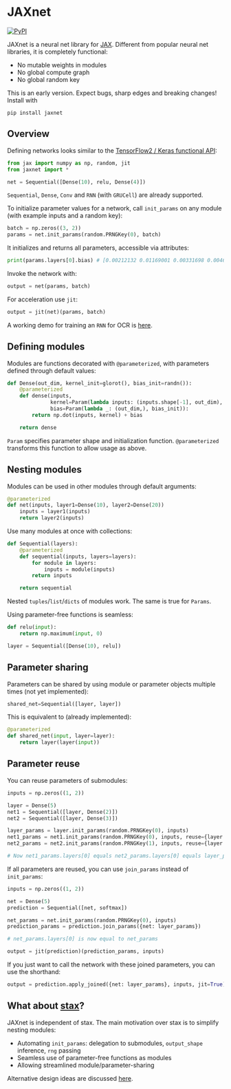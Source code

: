 # JAXnet

[![PyPI](https://img.shields.io/pypi/v/jaxnet.svg)](https://pypi.python.org/pypi/jaxnet/#history)

JAXnet is a neural net library for [JAX](https://github.com/google/jax).
Different from popular neural net libraries, it is completely functional:
- No mutable weights in modules
- No global compute graph
- No global random key

This is an early version. Expect bugs, sharp edges and breaking changes! Install with
```
pip install jaxnet
```

## Overview

Defining networks looks similar to the [TensorFlow2 / Keras functional API](https://www.tensorflow.org/beta/guide/keras/functional):
```python
from jax import numpy as np, random, jit
from jaxnet import *

net = Sequential([Dense(10), relu, Dense(4)])
```

`Sequential`, `Dense`, `Conv` and `RNN` (with `GRUCell`) are already supported.

To initialize parameter values for a network, call `init_params` on any module (with example inputs and a random key):
```python
batch = np.zeros((3, 2))
params = net.init_params(random.PRNGKey(0), batch)
```

It initializes and returns all parameters, accessible via attributes:
```python
print(params.layers[0].bias) # [0.00212132 0.01169001 0.00331698 0.00460713]
```

Invoke the network with:
```python
output = net(params, batch)
```

For acceleration use `jit`:

```python
output = jit(net)(params, batch)
```

A working demo for training an `RNN` for OCR is [here](https://colab.research.google.com/drive/1YuI6GUtMgnMiWtqoaPznwAiSCe9hMR1E).

## Defining modules

Modules are functions decorated with `@parameterized`, with parameters defined through default values:
```python
def Dense(out_dim, kernel_init=glorot(), bias_init=randn()):
    @parameterized
    def dense(inputs,
              kernel=Param(lambda inputs: (inputs.shape[-1], out_dim), kernel_init),
              bias=Param(lambda _: (out_dim,), bias_init)):
        return np.dot(inputs, kernel) + bias

    return dense
```

`Param` specifies parameter shape and initialization function. 
`@parameterized` transforms this function to allow usage as above.

## Nesting modules

Modules can be used in other modules through default arguments:

```python
@parameterized
def net(inputs, layer1=Dense(10), layer2=Dense(20))
    inputs = layer1(inputs)
    return layer2(inputs)
```

Use many modules at once with collections:
```python
def Sequential(layers):
    @parameterized
    def sequential(inputs, layers=layers):
        for module in layers:
            inputs = module(inputs)
        return inputs

    return sequential
```

Nested `tuples`/`list`/`dicts` of modules work. The same is true for `Params`.

Using parameter-free functions is seamless:
```python
def relu(input):
    return np.maximum(input, 0)

layer = Sequential([Dense(10), relu])
```

## Parameter sharing

Parameters can be shared by using module or parameter objects multiple times (not yet implemented):

```python
shared_net=Sequential([layer, layer])
```

This is equivalent to (already implemented):

```python
@parameterized
def shared_net(input, layer=layer):
    return layer(layer(input))
```

## Parameter reuse

You can reuse parameters of submodules:

```python
inputs = np.zeros((1, 2))

layer = Dense(5)
net1 = Sequential([layer, Dense(2)])
net2 = Sequential([layer, Dense(3)])

layer_params = layer.init_params(random.PRNGKey(0), inputs)
net1_params = net1.init_params(random.PRNGKey(0), inputs, reuse={layer: layer_params})
net2_params = net2.init_params(random.PRNGKey(1), inputs, reuse={layer: layer_params})

# Now net1_params.layers[0] equals net2_params.layers[0] equals layer_params
```

If all parameters are reused, you can use `join_params` instead of `init_params`:

```python
inputs = np.zeros((1, 2))

net = Dense(5)
prediction = Sequential([net, softmax])

net_params = net.init_params(random.PRNGKey(0), inputs)
prediction_params = prediction.join_params({net: layer_params})

# net_params.layers[0] is now equal to net_params

output = jit(prediction)(prediction_params, inputs)
```

If you just want to call the network with these joined parameters, you can use the shorthand:

```python
output = prediction.apply_joined({net: layer_params}, inputs, jit=True)
```

## What about [stax](https://github.com/google/jax/blob/master/jax/experimental/stax.py)?
JAXnet is independent of stax.
The main motivation over stax is to simplify nesting modules:
 - Automating `init_params`: delegation to submodules, `output_shape` inference, `rng` passing
 - Seamless use of parameter-free functions as modules
 - Allowing streamlined module/parameter-sharing

Alternative design ideas are discussed [here](DESIGN.md).
